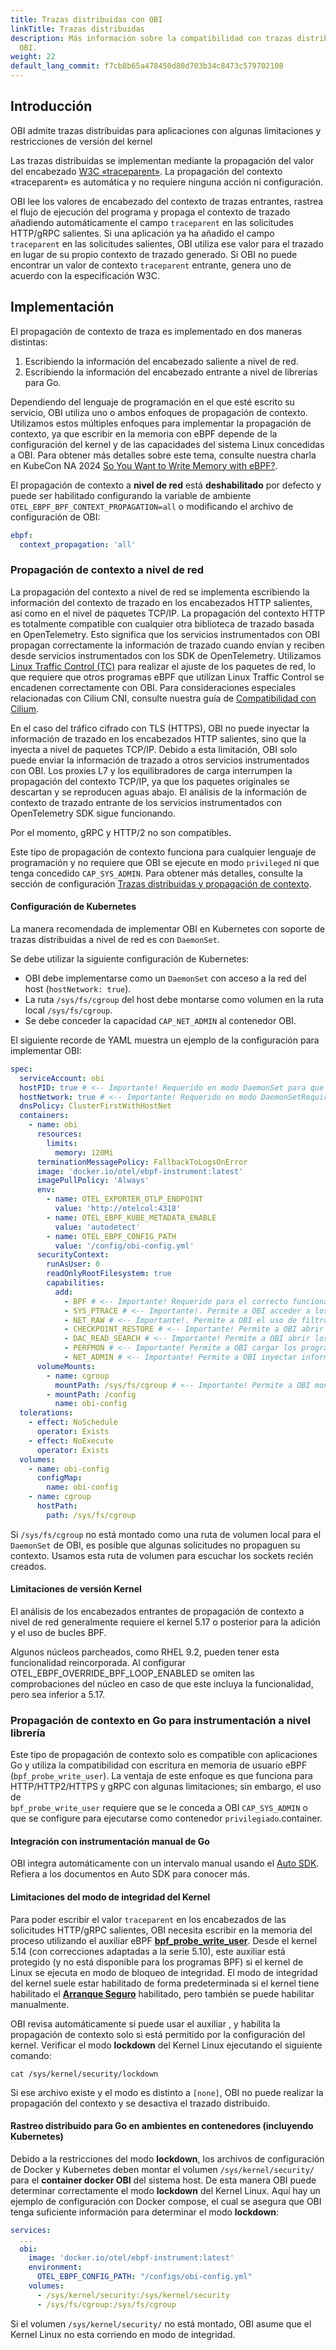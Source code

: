 ```yaml
---
title: Trazas distribuidas con OBI
linkTitle: Trazas distribuidas
description: Más información sobre la compatibilidad con trazas distribuidas de
  OBI.
weight: 22
default_lang_commit: f7cb8b65a478450d80d703b34c8473c579702108
---
```


## Introducción

OBI admite trazas distribuidas para aplicaciones con algunas limitaciones y 
restricciones de versión del kernel

Las trazas distribuidas se implementan mediante la propagación del valor del 
encabezado [W3C «traceparent»](https://www.w3.org/TR/trace-context/). La 
propagación del contexto «traceparent» es automática y no requiere ninguna acción 
ni configuración.

OBI lee los valores de encabezado del contexto de trazas entrantes, rastrea el flujo 
de ejecución del programa y propaga el contexto de trazado añadiendo automáticamente 
el campo `traceparent` en las solicitudes HTTP/gRPC salientes. Si una aplicación ya ha 
añadido el campo `traceparent` en las solicitudes salientes, OBI utiliza ese valor 
para el trazado en lugar de su propio contexto de trazado generado. Si OBI no puede 
encontrar un valor de contexto `traceparent` entrante, genera uno de acuerdo con la 
especificación W3C.

## Implementación

El propagación de contexto de traza es implementado en dos maneras distintas:

1. Escribiendo la información del encabezado saliente a nivel de red.
2. Escribiendo la información del encabezado entrante a nivel de librerías para 
   Go.

Dependiendo del lenguaje de programación en el que esté escrito su servicio, OBI 
utiliza uno o ambos enfoques de propagación de contexto. Utilizamos estos 
múltiples enfoques para implementar la propagación de contexto, ya que escribir 
en la memoria con eBPF depende de la configuración del kernel y de las capacidades 
del sistema Linux concedidas a OBI. Para obtener más detalles sobre este tema, 
consulte nuestra charla en KubeCon NA 2024 [So You Want to Write Memory with eBPF?](https://www.youtube.com/watch?v=TUiVX-44S9s).

El propagación de contexto a **nivel de red** está **deshabilitado** por 
defecto y puede ser habilitado configurando la variable de ambiente 
`OTEL_EBPF_BPF_CONTEXT_PROPAGATION=all` o modificando el archivo de configuración 
de OBI:

```yaml
ebpf:
  context_propagation: 'all'
```

### Propagación de contexto a nivel de red

La propagación del contexto a nivel de red se implementa escribiendo la 
información del contexto de trazado en los encabezados HTTP salientes, así como en 
el nivel de paquetes TCP/IP. La propagación del contexto HTTP es totalmente 
compatible con cualquier otra biblioteca de trazado basada en OpenTelemetry. Esto 
significa que los servicios instrumentados con OBI propagan correctamente la 
información de trazado cuando envían y reciben desde servicios instrumentados con 
los SDK de OpenTelemetry. Utilizamos [Linux Traffic Control (TC)](<https://en.wikipedia.org/wiki/Tc_(Linux)>)
para realizar el ajuste de los paquetes de red, lo que requiere que otros programas 
eBPF que utilizan Linux Traffic Control se encadenen correctamente con OBI. Para 
consideraciones especiales relacionadas con Cilium CNI, consulte nuestra guía de 
[Compatibilidad con Cilium](../cilium-compatibility/).

En el caso del tráfico cifrado con TLS (HTTPS), OBI no puede inyectar la 
información de trazado en los encabezados HTTP salientes, sino que la inyecta a 
nivel de paquetes TCP/IP. Debido a esta limitación, OBI solo puede enviar la 
información de trazado a otros servicios instrumentados con OBI. Los proxies L7 y los 
equilibradores de carga interrumpen la propagación del contexto TCP/IP, ya que los 
paquetes originales se descartan y se reproducen aguas abajo. El análisis de la 
información de contexto de trazado entrante de los servicios instrumentados con 
OpenTelemetry SDK sigue funcionando.

Por el momento, gRPC y HTTP/2 no son compatibles.

Este tipo de propagación de contexto funciona para cualquier lenguaje de programación 
y no requiere que OBI se ejecute en modo `privileged` ni que tenga concedido 
`CAP_SYS_ADMIN`. Para obtener más detalles, consulte la sección de configuración 
[Trazas distribuidas y propagación de contexto](../configure/metrics-traces-attributes/).

#### Configuración de Kubernetes 

La manera recomendada de implementar OBI en Kubernetes con soporte de trazas 
distribuidas a nivel de red es con `DaemonSet`.

Se debe utilizar la siguiente configuración de Kubernetes:

- OBI debe implementarse como un `DaemonSet` con acceso a la red del host
  (`hostNetwork: true`).
- La ruta `/sys/fs/cgroup` del host debe montarse como volumen en la ruta 
  local `/sys/fs/cgroup`.
- Se debe conceder la capacidad `CAP_NET_ADMIN` al contenedor OBI.

El siguiente recorde de YAML muestra un ejemplo de la configuración para 
implementar OBI:

```yaml
spec:
  serviceAccount: obi
  hostPID: true # <-- Importante! Requerido en modo DaemonSet para que OBI pueda detectar todos los procesos supervisados.
  hostNetwork: true # <-- Importante! Requerido en modo DaemonSetRequired para que OBI pueda ver todos los paquetes de red.
  dnsPolicy: ClusterFirstWithHostNet
  containers:
    - name: obi
      resources:
        limits:
          memory: 120Mi
      terminationMessagePolicy: FallbackToLogsOnError
      image: 'docker.io/otel/ebpf-instrument:latest'
      imagePullPolicy: 'Always'
      env:
        - name: OTEL_EXPORTER_OTLP_ENDPOINT
          value: 'http://otelcol:4318'
        - name: OTEL_EBPF_KUBE_METADATA_ENABLE
          value: 'autodetect'
        - name: OTEL_EBPF_CONFIG_PATH
          value: '/config/obi-config.yml'
      securityContext:
        runAsUser: 0
        readOnlyRootFilesystem: true
        capabilities:
          add:
            - BPF # <-- Importante! Requerido para el correcto funcionamiento de la mayoría de los probes eBPF.
            - SYS_PTRACE # <-- Importante!. Permite a OBI acceder a los namespaces del container e inspeccionar los ejecutables. 
            - NET_RAW # <-- Importante!. Permite a OBI el uso de filtros socket para los HTTP requests.
            - CHECKPOINT_RESTORE # <-- Importante! Permite a OBI abrir los archivos ELF.
            - DAC_READ_SEARCH # <-- Importante! Permite a OBI abrir los archivos ELF.
            - PERFMON # <-- Importante! Permite a OBI cargar los programas BPF.
            - NET_ADMIN # <-- Importante! Permite a OBI inyectar información de propagación de contexto HTTP y TCP.
      volumeMounts:
        - name: cgroup
          mountPath: /sys/fs/cgroup # <-- Importante! Permite a OBI monitorear todos los nuevos sockets para rastrear las solicitudes salientes.
        - mountPath: /config
          name: obi-config
  tolerations:
    - effect: NoSchedule
      operator: Exists
    - effect: NoExecute
      operator: Exists
  volumes:
    - name: obi-config
      configMap:
        name: obi-config
    - name: cgroup
      hostPath:
        path: /sys/fs/cgroup
```

Si `/sys/fs/cgroup` no está montado como una ruta de volumen local para el 
`DaemonSet` de OBI, es posible que algunas solicitudes no propaguen su contexto. 
Usamos esta ruta de volumen para escuchar los sockets recién creados.

#### Limitaciones de versión Kernel


El análisis de los encabezados entrantes de propagación de contexto a nivel de 
red generalmente requiere el kernel 5.17 o posterior para la adición y el uso 
de bucles BPF.

Algunos núcleos parcheados, como RHEL 9.2, pueden tener esta funcionalidad 
reincorporada. Al configurar OTEL_EBPF_OVERRIDE_BPF_LOOP_ENABLED se omiten las 
comprobaciones del núcleo en caso de que este incluya la funcionalidad, pero sea 
inferior a 5.17.

### Propagación de contexto en Go para instrumentación a nivel librería



Este tipo de propagación de contexto solo es compatible con aplicaciones Go y 
utiliza la compatibilidad con escritura en memoria de usuario eBPF 
(`bpf_probe_write_user`). La ventaja de este enfoque es que funciona para 
HTTP/HTTP2/HTTPS y gRPC con algunas limitaciones; sin embargo, el uso de  
`bpf_probe_write_user` requiere que se le conceda a OBI `CAP_SYS_ADMIN` o que se 
configure para ejecutarse como contenedor `privilegiado`.container.

#### Integración con instrumentación manual de Go

OBI integra automáticamente con un intervalo manual usando el 
[Auto SDK](/docs/zero-code/go/autosdk). Refiera a los documentos en Auto SDK para 
conocer más.

#### Limitaciones del modo de integridad del Kernel

Para poder escribir el valor `traceparent` en los encabezados de las solicitudes 
HTTP/gRPC salientes, OBI necesita escribir en la memoria del proceso utilizando el 
auxiliar eBPF [**bpf_probe_write_user**](https://www.man7.org/linux/man-pages/man7/bpf-helpers.7.html).
Desde el kernel 5.14 (con correcciones adaptadas a la serie 5.10), este auxiliar 
está protegido (y no está disponible para los programas BPF) si el kernel de Linux 
se ejecuta en modo de bloqueo de integridad. El modo de integridad del kernel suele 
estar habilitado de forma predeterminada si el kernel tiene habilitado el 
[**Arranque Seguro**](https://wiki.debian.org/SecureBoot) habilitado, pero también 
se puede habilitar manualmente.

OBI revisa automáticamente si puede usar el auxiliar , y habilita la propagación de 
contexto solo si está permitido por la configuración del kernel.
Verificar el modo **lockdown** del Kernel Linux ejecutando el siguiente comando:

```shell
cat /sys/kernel/security/lockdown
```

Si ese archivo existe y el modo es distinto a `[none]`, OBI no puede realizar la 
propagación del contexto y se desactiva el trazado distribuido.

#### Rastreo distribuido para Go en ambientes en contenedores (incluyendo Kubernetes)

Debido a la restricciones del modo **lockdown**, los archivos de configuración de Docker y Kubernetes deben montar el volumen `/sys/kernel/security/` para el **container docker OBI** del sistema host. De esta manera OBI puede determinar correctamente el modo **lockdown** del Kernel Linux. Aquí hay un ejemplo de configuración con Docker compose, el cual se asegura que OBI tenga suficiente información para determinar el modo **lockdown**:

```yaml
services:
  ...
  obi:
    image: 'docker.io/otel/ebpf-instrument:latest'
    environment:
      OTEL_EBPF_CONFIG_PATH: "/configs/obi-config.yml"
    volumes:
      - /sys/kernel/security:/sys/kernel/security
      - /sys/fs/cgroup:/sys/fs/cgroup
```

Si el volumen `/sys/kernel/security/` no está montado, OBI asume que el Kernel Linux no esta corriendo en modo de integridad.
